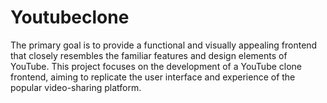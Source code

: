 # Youtubeclone
The primary goal is to provide a functional and visually appealing frontend that closely resembles the familiar features and  design elements of YouTube. This project focuses on the development of a YouTube clone frontend, aiming to replicate the  user interface and experience of the popular video-sharing platform. 
